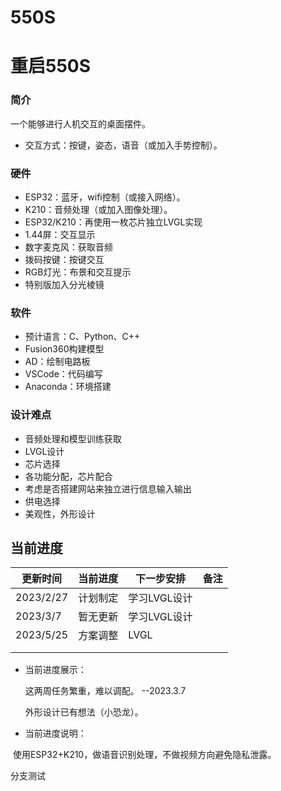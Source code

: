 # 550S

# 重启550S



### 简介

一个能够进行人机交互的桌面摆件。

- 交互方式：按键，姿态，语音（或加入手势控制）。

### 硬件

- ESP32：蓝牙，wifi控制（或接入网络）。
- K210：音频处理（或加入图像处理）。
- ESP32/K210：再使用一枚芯片独立LVGL实现
- 1.44屏：交互显示
- 数字麦克风：获取音频
- 拨码按键：按键交互
- RGB灯光：布景和交互提示
- 特别版加入分光棱镜

### 软件

- 预计语言：C、Python、C++
- Fusion360构建模型
- AD：绘制电路板
- VSCode：代码编写
- Anaconda：环境搭建

### 设计难点

- 音频处理和模型训练获取
- LVGL设计
- 芯片选择
- 各功能分配，芯片配合
- 考虑是否搭建网站来独立进行信息输入输出
- 供电选择
- 美观性，外形设计

## 当前进度

| 更新时间  | 当前进度 | 下一步安排   | 备注 |
| --------- | -------- | ------------ | ---- |
| 2023/2/27 | 计划制定 | 学习LVGL设计 |      |
| 2023/3/7  | 暂无更新 | 学习LVGL设计 |      |
| 2023/5/25 | 方案调整 | LVGL         |      |
|           |          |              |      |
|           |          |              |      |

- 当前进度展示：

  这两周任务繁重，难以调配。		--2023.3.7

  外形设计已有想法（小恐龙）。
  
- 当前进度说明：

​		使用ESP32+K210，做语音识别处理，不做视频方向避免隐私泄露。

分支测试